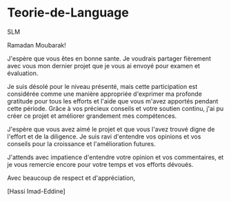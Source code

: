 # Teorie-de-Language

SLM

Ramadan Moubarak!

J'espère que vous êtes en bonne sante. Je voudrais partager fièrement avec vous mon dernier projet que je vous ai envoyé pour examen et évaluation.

Je suis désolé pour le niveau présenté, mais cette participation est considérée comme une manière appropriée d'exprimer ma profonde gratitude pour tous les efforts et l'aide que vous m'avez apportés pendant cette période. Grâce à vos précieux conseils et votre soutien continu, j'ai pu créer ce projet et améliorer grandement mes compétences.

J'espère que vous avez aimé le projet et que vous l'avez trouvé digne de l'effort et de la diligence. Je suis ravi d'entendre vos opinions et vos conseils pour la croissance et l'amélioration futures.

J'attends avec impatience d'entendre votre opinion et vos commentaires, et je vous remercie encore pour votre temps et vos efforts dévoués.

Avec beaucoup de respect et d'appréciation,

[Hassi Imad-Eddine]

